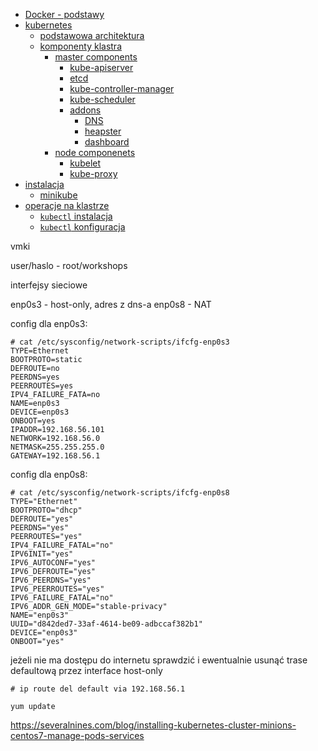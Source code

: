 
- [Docker - podstawy](./docs/docker.md)
- [kubernetes](./docs/kubernetes.md)
    - [podstawowa architektura](./docs/kubernetes.md#basic_architecture)
    - [komponenty klastra](./docs/kubernetes.md#cluster_components)
        - [master components](./docs/kubernetes.md#master_components)
            - [kube-apiserver](./docs/kubernetes.md#api_server)
            - [etcd](./docs/kubernetes.md#etcd)
            - [kube-controller-manager](./docs/kubernetes.md#kube_controller_manager)
            - [kube-scheduler](./docs/kubernetes.md#kube_scheduler)
            - [addons](./docs/kubernetes.md#addons)
                - [DNS](./docs/kubernetes.md#dns_addon)
                - [heapster](./docs/kubernetes.md#heapster)
                - [dashboard](./docs/kubernetes.md#dashboard)
        - [node componenets](./docs/kubernetes.md#node_components)
            - [kubelet](./docs/kubernetes.md#kubelet)
            - [kube-proxy](./docs/kubernetes.md#kube_proxy)
- [instalacja](./docs/installation.md)
    - [minikube](./docs/minikube.md)
- [operacje na klastrze](./docs/operations.md)
    - [`kubectl` instalacja](./docs/operations.md#instalacja)
    - [`kubectl` konfiguracja](./docs/operations.md#konfiguracja)






vmki

user/haslo - root/workshops

interfejsy sieciowe

enp0s3 - host-only, adres z dns-a
enp0s8 - NAT

config dla enp0s3:
```
# cat /etc/sysconfig/network-scripts/ifcfg-enp0s3
TYPE=Ethernet
BOOTPROTO=static
DEFROUTE=no
PEERDNS=yes
PEERROUTES=yes
IPV4_FAILURE_FATA=no
NAME=enp0s3
DEVICE=enp0s3
ONBOOT=yes
IPADDR=192.168.56.101
NETWORK=192.168.56.0
NETMASK=255.255.255.0
GATEWAY=192.168.56.1
```



config dla enp0s8:
```
# cat /etc/sysconfig/network-scripts/ifcfg-enp0s8
TYPE="Ethernet"
BOOTPROTO="dhcp"
DEFROUTE="yes"
PEERDNS="yes"
PEERROUTES="yes"
IPV4_FAILURE_FATAL="no"
IPV6INIT="yes"
IPV6_AUTOCONF="yes"
IPV6_DEFROUTE="yes"
IPV6_PEERDNS="yes"
IPV6_PEERROUTES="yes"
IPV6_FAILURE_FATAL="no"
IPV6_ADDR_GEN_MODE="stable-privacy"
NAME="enp0s3"
UUID="d842ded7-33af-4614-be09-adbccaf382b1"
DEVICE="enp0s3"
ONBOOT="yes"
```

jeżeli nie ma dostępu do internetu sprawdzić i ewentualnie usunąć trase defaultową przez interface host-only
```
# ip route del default via 192.168.56.1
```

```
yum update
```


https://severalnines.com/blog/installing-kubernetes-cluster-minions-centos7-manage-pods-services